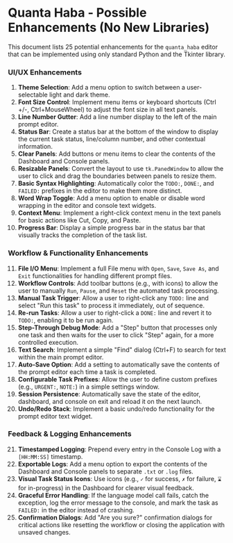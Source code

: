 # Quanta Haba - Possible Enhancements (No New Libraries)

This document lists 25 potential enhancements for the `quanta_haba` editor that can be implemented using only standard Python and the Tkinter library.

### UI/UX Enhancements

1.  **Theme Selection**: Add a menu option to switch between a user-selectable light and dark theme.
2.  **Font Size Control**: Implement menu items or keyboard shortcuts (Ctrl +/-, Ctrl+MouseWheel) to adjust the font size in all text panels.
3.  **Line Number Gutter**: Add a line number display to the left of the main prompt editor.
4.  **Status Bar**: Create a status bar at the bottom of the window to display the current task status, line/column number, and other contextual information.
5.  **Clear Panels**: Add buttons or menu items to clear the contents of the Dashboard and Console panels.
6.  **Resizable Panels**: Convert the layout to use `tk.PanedWindow` to allow the user to click and drag the boundaries between panels to resize them.
7.  **Basic Syntax Highlighting**: Automatically color the `TODO:`, `DONE:`, and `FAILED:` prefixes in the editor to make them more distinct.
8.  **Word Wrap Toggle**: Add a menu option to enable or disable word wrapping in the editor and console text widgets.
9.  **Context Menu**: Implement a right-click context menu in the text panels for basic actions like Cut, Copy, and Paste.
10. **Progress Bar**: Display a simple progress bar in the status bar that visually tracks the completion of the task list.

### Workflow & Functionality Enhancements

11. **File I/O Menu**: Implement a full File menu with `Open`, `Save`, `Save As`, and `Exit` functionalities for handling different prompt files.
12. **Workflow Controls**: Add toolbar buttons (e.g., with icons) to allow the user to manually `Run`, `Pause`, and `Reset` the automated task processing.
13. **Manual Task Trigger**: Allow a user to right-click any `TODO:` line and select "Run this task" to process it immediately, out of sequence.
14. **Re-run Tasks**: Allow a user to right-click a `DONE:` line and revert it to `TODO:`, enabling it to be run again.
15. **Step-Through Debug Mode**: Add a "Step" button that processes only one task and then waits for the user to click "Step" again, for a more controlled execution.
16. **Text Search**: Implement a simple "Find" dialog (Ctrl+F) to search for text within the main prompt editor.
17. **Auto-Save Option**: Add a setting to automatically save the contents of the prompt editor each time a task is completed.
18. **Configurable Task Prefixes**: Allow the user to define custom prefixes (e.g., `URGENT:`, `NOTE:`) in a simple settings window.
19. **Session Persistence**: Automatically save the state of the editor, dashboard, and console on exit and reload it on the next launch.
20. **Undo/Redo Stack**: Implement a basic undo/redo functionality for the prompt editor text widget.

### Feedback & Logging Enhancements

21. **Timestamped Logging**: Prepend every entry in the Console Log with a `[HH:MM:SS]` timestamp.
22. **Exportable Logs**: Add a menu option to export the contents of the Dashboard and Console panels to separate `.txt` or `.log` files.
23. **Visual Task Status Icons**: Use icons (e.g., `✓` for success, `✗` for failure, `⌛` for in-progress) in the Dashboard for clearer visual feedback.
24. **Graceful Error Handling**: If the language model call fails, catch the exception, log the error message to the console, and mark the task as `FAILED:` in the editor instead of crashing.
25. **Confirmation Dialogs**: Add "Are you sure?" confirmation dialogs for critical actions like resetting the workflow or closing the application with unsaved changes.
